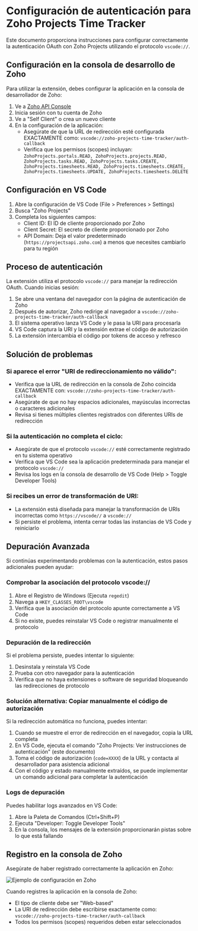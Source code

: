 # Configuración de autenticación para Zoho Projects Time Tracker

Este documento proporciona instrucciones para configurar correctamente la autenticación OAuth con Zoho Projects utilizando el protocolo `vscode://`.

## Configuración en la consola de desarrollo de Zoho

Para utilizar la extensión, debes configurar la aplicación en la consola de desarrollador de Zoho:

1. Ve a [Zoho API Console](https://api-console.zoho.com/)
2. Inicia sesión con tu cuenta de Zoho
3. Ve a "Self Client" o crea un nuevo cliente
4. En la configuración de la aplicación:
   - Asegúrate de que la URL de redirección esté configurada EXACTAMENTE como: `vscode://zoho-projects-time-tracker/auth-callback`
   - Verifica que los permisos (scopes) incluyan: `ZohoProjects.portals.READ, ZohoProjects.projects.READ, ZohoProjects.tasks.READ, ZohoProjects.tasks.CREATE, ZohoProjects.timesheets.READ, ZohoProjects.timesheets.CREATE, ZohoProjects.timesheets.UPDATE, ZohoProjects.timesheets.DELETE`

## Configuración en VS Code

1. Abre la configuración de VS Code (File > Preferences > Settings)
2. Busca "Zoho Projects"
3. Completa los siguientes campos:
   - Client ID: El ID de cliente proporcionado por Zoho
   - Client Secret: El secreto de cliente proporcionado por Zoho
   - API Domain: Deja el valor predeterminado (`https://projectsapi.zoho.com`) a menos que necesites cambiarlo para tu región

## Proceso de autenticación

La extensión utiliza el protocolo `vscode://` para manejar la redirección OAuth. Cuando inicias sesión:

1. Se abre una ventana del navegador con la página de autenticación de Zoho
2. Después de autorizar, Zoho redirige al navegador a `vscode://zoho-projects-time-tracker/auth-callback`
3. El sistema operativo lanza VS Code y le pasa la URI para procesarla
4. VS Code captura la URI y la extensión extrae el código de autorización
5. La extensión intercambia el código por tokens de acceso y refresco

## Solución de problemas

### Si aparece el error "URI de redireccionamiento no válido":

- Verifica que la URL de redirección en la consola de Zoho coincida EXACTAMENTE con: `vscode://zoho-projects-time-tracker/auth-callback`
- Asegúrate de que no hay espacios adicionales, mayúsculas incorrectas o caracteres adicionales
- Revisa si tienes múltiples clientes registrados con diferentes URIs de redirección

### Si la autenticación no completa el ciclo:

- Asegúrate de que el protocolo `vscode://` esté correctamente registrado en tu sistema operativo
- Verifica que VS Code sea la aplicación predeterminada para manejar el protocolo `vscode://`
- Revisa los logs en la consola de desarrollo de VS Code (Help > Toggle Developer Tools)

### Si recibes un error de transformación de URI:

- La extensión está diseñada para manejar la transformación de URIs incorrectas como `https://vscode//` a `vscode://`
- Si persiste el problema, intenta cerrar todas las instancias de VS Code y reiniciarlo

## Depuración Avanzada

Si continúas experimentando problemas con la autenticación, estos pasos adicionales pueden ayudar:

### Comprobar la asociación del protocolo vscode://

1. Abre el Registro de Windows (Ejecuta `regedit`)
2. Navega a `HKEY_CLASSES_ROOT\vscode`
3. Verifica que la asociación del protocolo apunte correctamente a VS Code
4. Si no existe, puedes reinstalar VS Code o registrar manualmente el protocolo

### Depuración de la redirección

Si el problema persiste, puedes intentar lo siguiente:

1. Desinstala y reinstala VS Code
2. Prueba con otro navegador para la autenticación
3. Verifica que no haya extensiones o software de seguridad bloqueando las redirecciones de protocolo

### Solución alternativa: Copiar manualmente el código de autorización

Si la redirección automática no funciona, puedes intentar:

1. Cuando se muestre el error de redirección en el navegador, copia la URL completa
2. En VS Code, ejecuta el comando "Zoho Projects: Ver instrucciones de autenticación" (este documento)
3. Toma el código de autorización (`code=XXXX`) de la URL y contacta al desarrollador para asistencia adicional
4. Con el código y estado manualmente extraídos, se puede implementar un comando adicional para completar la autenticación

### Logs de depuración

Puedes habilitar logs avanzados en VS Code:

1. Abre la Paleta de Comandos (Ctrl+Shift+P)
2. Ejecuta "Developer: Toggle Developer Tools"
3. En la consola, los mensajes de la extensión proporcionarán pistas sobre lo que está fallando

## Registro en la consola de Zoho

Asegúrate de haber registrado correctamente la aplicación en Zoho:

![Ejemplo de configuración en Zoho](https://i.imgur.com/example.jpg)

Cuando registres la aplicación en la consola de Zoho:

- El tipo de cliente debe ser "Web-based"
- La URI de redirección debe escribirse exactamente como: `vscode://zoho-projects-time-tracker/auth-callback`
- Todos los permisos (scopes) requeridos deben estar seleccionados

